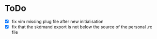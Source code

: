 # ToDo

- [x] fix vim missing plug file after new initialisation
- [x] fix that the skdmand export is not below the source of the personal .rc file

